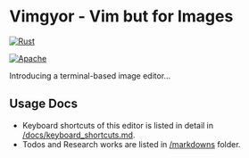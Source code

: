 # Vimgyor - Vim but for Images

[![Rust](https://img.shields.io/badge/rust-white.svg?style=for-the-badge&logo=rust&logoColor=whitesmoke&color=chocolate)](https://www.rust-lang.org/)

[![Apache](https://img.shields.io/badge/license-Apache-white.svg?style=for-the-badge&color=%239c833e)](https://github.com/gouravkhator/vimgyor/blob/main/LICENSE.md)

Introducing a terminal-based image editor...

## Usage Docs

- Keyboard shortcuts of this editor is listed in detail in [/docs/keyboard_shortcuts.md](./docs/keyboard_shortcuts.md).
- Todos and Research works are listed in [/markdowns](./markdowns/) folder.
